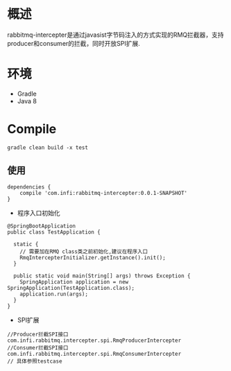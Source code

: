 # 概述
rabbitmq-intercepter是通过javasist字节码注入的方式实现的RMQ拦截器，支持producer和consumer的拦截，同时开放SPI扩展.
# 环境
 - Gradle
 - Java 8
# Compile
```
gradle clean build -x test
```
## 使用
```
dependencies {
    compile 'com.infi:rabbitmq-intercepter:0.0.1-SNAPSHOT'
}
```
* 程序入口初始化
```
@SpringBootApplication
public class TestApplication {

  static {
  	// 需要加在RMQ class类之前初始化,建议在程序入口
    RmqIntercepterInitializer.getInstance().init();
  }

  public static void main(String[] args) throws Exception {
    SpringApplication application = new SpringApplication(TestApplication.class);
    application.run(args);
  }
}
```
* SPI扩展
```
//Producer拦截SPI接口
com.infi.rabbitmq.intercepter.spi.RmqProducerIntercepter
//Consumer拦截SPI接口
com.infi.rabbitmq.intercepter.spi.RmqConsumerIntercepter
// 具体参照testcase
```
